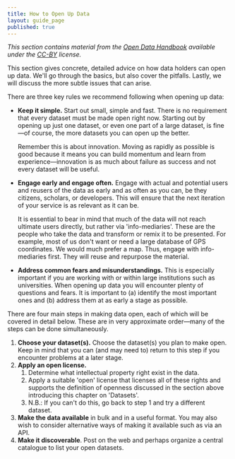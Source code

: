 ```yaml
---
title: How to Open Up Data
layout: guide_page
published: true
---
```


_This section contains material from the [Open Data
Handbook](http://opendatahandbook.org/) available under the 
[CC-BY](http://creativecommons.org/licenses/by/3.0/) license._

This section gives concrete, detailed advice on how data holders can open up
data. We'll go through the basics, but also cover the pitfalls. Lastly, we
will discuss the more subtle issues that can arise.

There are three key rules we recommend following when opening up data:

- **Keep it simple.** Start out small, simple and fast. There is no
  requirement that every dataset must be made open right now. Starting out 
  by opening up just one dataset, or even one part of a large dataset, is 
  fine&mdash;of course, the more datasets you can open up the better.

  Remember this is about innovation. Moving as rapidly as possible is good 
  because it means you can build momentum and learn from 
  experience&mdash;innovation is as much about failure as success and not 
  every dataset will be useful.

- **Engage early and engage often.** Engage with actual and potential users 
  and reusers of the data as early and as often as you can, be they 
  citizens, scholars, or developers. This will ensure that the next 
  iteration of your service is as relevant as it can be.

  It is essential to bear in mind that much of the data will not reach 
  ultimate users directly, but rather via 'info-mediaries'. These are the 
  people who take the data and transform or remix it to be presented. For 
  example, most of us don't want or need a large database of GPS 
  coordinates. We would much prefer a map. Thus, engage with info-
  mediaries first. They will reuse and repurpose the material.

- **Address common fears and misunderstandings.** This is especially 
  important if you are working with or within large institutions such as 
  universities. When opening up data you will encounter plenty of questions 
  and fears. It is important to (a) identify the most important ones and (b) 
  address them at as early a stage as possible.

There are four main steps in making data open, each of which will be covered 
in detail below. These are in very approximate order&mdash;many of the steps 
can be done simultaneously.

1. **Choose your dataset(s).** Choose the dataset(s) you plan to make open. 
   Keep in mind that you can (and may need to) return to this step if you 
   encounter problems at a later stage.
2. **Apply an open license.**
    1. Determine what intellectual property right exist in the data.
    2. Apply a suitable 'open' license that licenses all of these rights and 
       supports the definition of openness discussed in the section above 
       introducing this chapter on 'Datasets'.
    3. N.B.: If you can't do this, go back to step 1 and try a different 
       dataset.
3. **Make the data available** in bulk and in a useful format. You may also
   wish to consider alternative ways of making it available such as via an 
   API.
4. **Make it discoverable**. Post on the web and perhaps organize a central 
   catalogue to list your open datasets.
